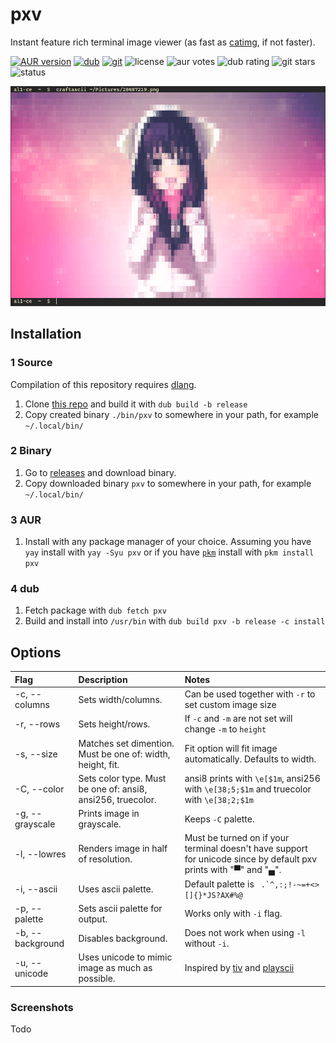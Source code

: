 # pxv
Instant feature rich terminal image viewer (as fast as [catimg](https://github.com/posva/catimg), if not faster).

[![AUR version](https://img.shields.io/aur/version/pxv?logo=archlinux&logoColor=white&style=flat-square)](https://aur.archlinux.org/packages/pxv) 
[![dub](https://img.shields.io/dub/v/pxv?logo=d&style=flat-square)](https://code.dlang.org/packages/pxv) 
[![git](https://img.shields.io/github/v/release/al1-ce/pxv?label=git&logo=github&style=flat-square)](https://github.com/al1-ce/pxv)
![license](https://img.shields.io/aur/license/pxv?style=flat-square)
![aur votes](https://img.shields.io/aur/votes/pxv?style=flat-square) 
![dub rating](https://badgen.net/dub/rating/pxv?style=flat)
![git stars](https://badgen.net/github/stars/al1-ce/pxv?style=flat)
![status](https://img.shields.io/badge/status-⠀-success?style=flat-square)

![](craftscii-screenshot.png)

## Installation

### 1 Source
Compilation of this repository requires [dlang](https://dlang.org).

1. Clone [this repo](https://github.com/al1-ce/pxv) and build it with `dub build -b release`
2. Copy created binary `./bin/pxv` to somewhere in your path, for example `~/.local/bin/`

### 2 Binary

1. Go to [releases](https://github.com/al1-ce/pxv/releases) and download binary.
2. Copy downloaded binary `pxv` to somewhere in your path, for example `~/.local/bin/`

### 3 AUR

1. Install with any package manager of your choice. Assuming you have `yay` install with `yay -Syu pxv` or if you have [`pkm`](https://github.com/al1-ce/pkm) install with `pkm install pxv`

### 4 dub

1. Fetch package with `dub fetch pxv`
2. Build and install into `/usr/bin` with `dub build pxv -b release -c install`

## Options

| Flag | Description | Notes |
| :- | :- | :- |
| -c, --columns | Sets width/columns. | Can be used together with `-r` to set custom image size |
| -r, --rows | Sets height/rows. | If `-c` and `-m` are not set will change `-m` to `height` |
| -s, --size | Matches set dimention. Must be one of: width, height, fit. | Fit option will fit image automatically. Defaults to width.
| -C, --color | Sets color type. Must be one of: ansi8, ansi256, truecolor. | ansi8 prints with `\e[$1m`, ansi256 with `\e[38;5;$1m` and truecolor with `\e[38;2;$1m` |
| -g, --grayscale | Prints image in grayscale. | Keeps `-C` palette. |
| -l, --lowres | Renders image in half of resolution. | Must be turned on if your terminal doesn't have support for unicode since by default pxv prints with "▀" and "▄". |
| -i, --ascii | Uses ascii palette. | Default palette is `` .`^,:;!-~=+<>[]{}*JS?AX#%@`` |
| -p, --palette | Sets ascii palette for output. | Works only with `-i` flag. |
| -b, --background | Disables background. | Does not work when using `-l` without `-i`. |
| -u, --unicode | Uses unicode to mimic image as much as possible. | Inspired by [tiv](https://github.com/stefanhaustein/TerminalImageViewer) and [playscii](http://vectorpoem.com/playscii/) |

### Screenshots
Todo